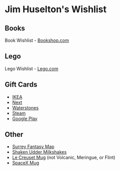# Jim Huselton's Wishlist

## Books

Book Wishlist - [Bookshop.com](https://bookshop.org/wishlists/18da2f2bc0a7ce168b8badd0579e148578f76a9a)

## Lego

Lego Wishlist - [Lego.com](https://www.lego.com/en-us/member/wishlist/f93bcfc7-4f62-40aa-ac29-e30c3cac8667)

## Gift Cards

- [IKEA](https://giftcard.ikea.co.uk/)
- [Next](https://www4.next.co.uk/gift-cards)
- [Waterstones](https://www.waterstonesgiftcards.com/product-category/gift-cards/)
- [Steam](https://help.steampowered.com/en/faqs/view/5BB2-E986-A733-CF0E#:~:text=Media%20Markt-,UK,-Argos)
- [Google Play](https://www.amazon.co.uk/dp/B07Y3JB99B/)

## Other

- [Surrey Fantasy Map](https://www.etsy.com/uk/listing/1154207986/surrey-fantasy-map-surrey-print-surrey)
- [Shaken Udder Milkshakes](https://shakenudder.com/product/3-cases-30-x-330ml-bottles)
- [Le Creuset Mug](https://www.amazon.co.uk/dp/B07MKYHTKV/) (not Volcanic, Meringue, or Flint)
- [SpaceX Mug](https://shop.nasaspaceflight.com/products/texas-tank-watchers-22-mug)
